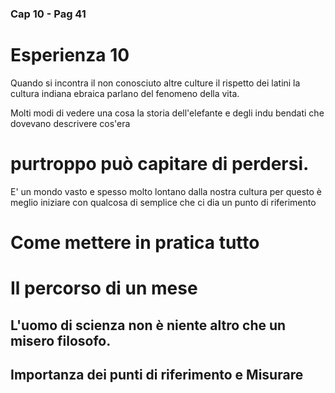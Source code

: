 ### Cap 10 - Pag 41

# Esperienza 10

Quando si incontra il non conosciuto altre culture il rispetto dei latini la cultura indiana ebraica parlano del fenomeno della vita. 

Molti modi di vedere una cosa la storia dell'elefante e degli indu bendati che dovevano descrivere cos'era

# purtroppo può capitare di perdersi.
E' un mondo vasto e spesso molto lontano dalla nostra cultura per questo è meglio iniziare con qualcosa di semplice che ci dia un punto di riferimento

# Come mettere in pratica tutto

# Il percorso di un mese 

## L'uomo di scienza non è niente altro che un misero filosofo.

## Importanza dei punti di riferimento e Misurare
<!--stackedit_data:
eyJoaXN0b3J5IjpbMTI2NzM2NzM3OV19
--> 

